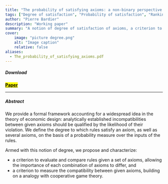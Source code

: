 ```yaml
---
title: "The probability of satisfying axioms: a non-binary perspective on economic design"
tags: ["Degree of satisfaction", "Probability of satisfaction", "Ranking of rules", "Performance of rules", "Desirability of axioms", "Compatibility of axioms", "Market design","Voting","Social choice"]
author: "Pierre Bardier"
description: "Working paper" 
summary: "A notion of degree of satisfaction of axioms, a criterion to compare rules, a measure of compatibility of axioms." 
cover:
    image: "picture degree.png"
    alt: "Image caption"
    relative: false
aliases:
  - The_probability_of_satisfying_axioms.pdf
---
```


##### Download

[**<mark class="blue">Paper</mark>**](The_probability_of_satisfying_axioms.pdf)

---

##### Abstract

We provide a formal framework accounting for a widespread idea in the theory of economic design: analytically established incompatibilities between given axioms should be qualified by the likelihood of their violation. We define the degree to which rules  satisfy an axiom, as well as several axioms, on the basis of a probability measure over the inputs of the rules.

Armed with this notion of degree, we propose and characterize:
<ul>
<li>a criterion to evaluate and compare rules given a set of axioms, allowing the importance of each combination of axioms to differ, and</li>
<li>a criterion to measure the compatibility between given axioms, building on a analogy with cooperative game theory.</li>

